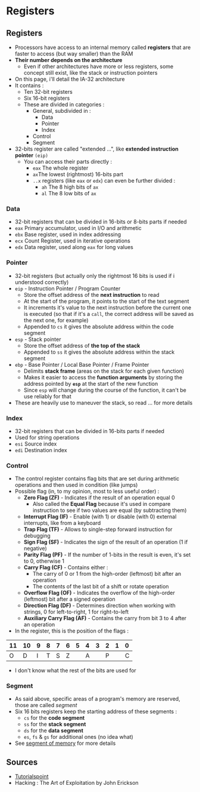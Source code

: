 # Registers

## Registers

* Processors have access to an internal memory called **registers** that are faster to access \(but way smaller\) than the RAM
* **Their number depends on the architecture**
  * Even if other architectures have more or less registers, some concept still exist, like the stack or instruction pointers
* On this page, i'll detail the IA-32 architecture
* It contains :
  * Ten 32-bit registers
  * Six 16-bit registers
  * These are divided in categories :
    * General, subdivided in :
      * Data
      * Pointer
      * Index
    * Control
    * Segment
* 32-bits register are called "extended ...", like **extended instruction pointer** `(eip)`
  * You can access their parts directly : 
    * `eax` The whole register
    * `ax`The lowest \(rightmost\) 16-bits part
    * `..x` registers \(like `eax` or `edx`\) can even be further divided :
      * `ah` The 8 high bits of `ax`
      * `al` The 8 low bits of `ax`

### **Data**

* 32-bit registers that can be divided in 16-bits or 8-bits parts if needed
* `eax` Primary accumulator, used in I/O and arithmetic
* `ebx` Base register, used in index addressing
* `ecx` Count Register, used in iterative operations
* `edx` Data register, used along `eax` for long values

### Pointer

* 32-bit registers \(but actually only the rightmost 16 bits is used if i understood correctly\)
* `eip` - Instruction Pointer / Program Counter 
  * Store the offset address of the **next instruction** to read
  * At the start of the program, it points to the start of the text segment
  * It increments it's value to the next instruction before the current one is executed \(so that if it's a `call`, the correct address will be saved as the next one, for example\)
  * Appended to  `cs` it gives the absolute address within the code segment
* `esp` - Stack pointer
  * Store the offset address of **the top of the stack**
  * Appended to `ss` it gives the absolute address within the stack segment
* `ebp` - Base Pointer / Local Base Pointer / Frame Pointer
  * Delimits **stack frame** \(areas on the stack for each given function\)
  * Makes it easier to access the **function arguments** by storing the address pointed by **`esp`** at the start of the new function
  * Since `esp` will change during the course of the function, it can't be use reliably for that
* These are heavily use to maneuver the stack, so read ... for more details

### Index

* 32-bit registers that can be divided in 16-bits parts if needed
* Used for string operations
* `esi` Source index
* `edi` Destination index

### Control

* The control register contains flag bits that are set during arithmetic operations and then used in condition \(like jumps\)
* Possible flag \(in, to my opinion, most to less useful order\) :
  * **Zero Flag \(ZF\)** - Indicates if the result of an operation equal 0
    *  Also called the **Equal Flag** because it's used in compare instruction to see if two values are equal \(by subtracting them\)
  * **Interrupt Flag \(IF\)** - Enable \(with 1\) or disable \(with 0\) external interrupts, like from a keyboard
  * **Trap Flag \(TF\)** - Allows to single-step forward instruction for debugging
  * **Sign Flag \(SF\)** - Indicates the sign of the result of an operation \(1 if negative\)
  * **Parity Flag \(PF\)** - If the number of 1-bits in the result is even, it's set to 0, otherwise 1
  * **Carry Flag \(CF\)** - Contains either :
    * The carry of 0 or 1 from the high-order \(leftmost\) bit after an operation
    * The contents of the last bit of a shift or rotate operation
  * **Overflow Flag \(OF\)** - Indicates the overflow of the high-order \(leftmost\) bit after a signed operation 
  * **Direction Flag \(DF\)** - Determines direction when working with strings, 0 for left-to-right, 1 for right-to-left
  * **Auxiliary Carry Flag \(AF\)** - Contains the carry from bit 3 to 4 after an operation
* In the register, this is the position of the flags :

| 11 | 10 | 9 | 8 | 7 | 6 | 5 | 4 | 3 | 2 | 1 | 0 |
| :--- | :--- | :--- | :--- | :--- | :--- | :---: | :--- | :--- | :--- | :--- | :--- |
| O | D | I | T | S | Z |  | A |  | P |  | C |

* I don't know what the rest of the bits are used for

### Segment

* As said above, specific areas of a program's memory are reserved, those are called _segment_
* Six 16 bits registers keep the starting address of these segments :
  * `cs` for the **code segment**
  * `ss` for the **stack segment**
  * `ds` for the **data segment**
  * `es`, `fs` & `gs` for additional ones \(no idea what\)
* See [segment of memory](https://zcugni.gitbook.io/notes/binary-exploitation/memory#segment-of-memory) for more details

## Sources

* [Tutorialspoint](https://www.tutorialspoint.com/assembly_programming/assembly_registers.htm)
* Hacking : The Art of Exploitation by John Erickson



